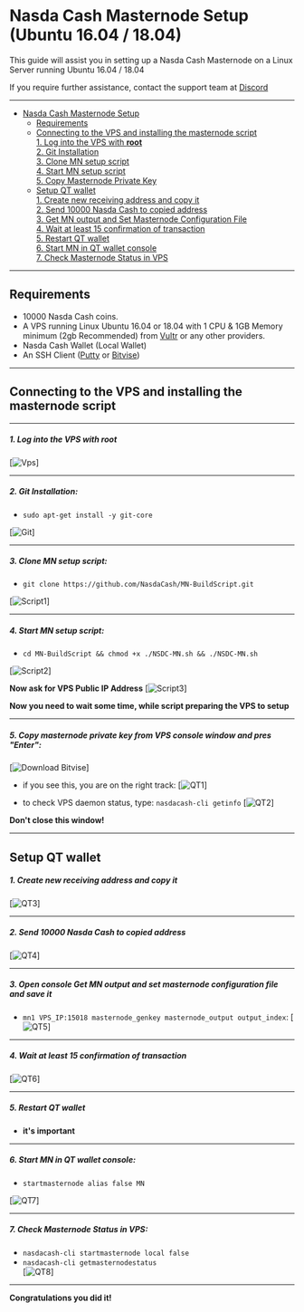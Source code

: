 # Nasda Cash Masternode Setup (Ubuntu 16.04 / 18.04)
This guide will assist you in setting up a Nasda Cash Masternode on a Linux Server running Ubuntu 16.04 / 18.04

If you require further assistance, contact the support team at <a href="https://discord.gg/XXMFuG8" target="_blank">Discord</a>
***
- [Nasda Cash Masternode Setup](#nasda-cash-masternode-setup)  
  	* [Requirements](#requirements) 
  * [Connecting to the VPS and installing the masternode script](#Connecting-to-the-VPS-and-installing-the-masternode-script)  
         [1. Log into the VPS with **root**](#1-log-into-the-vps-with-root)  
         [2. Git Installation](#2-git-installation)  
         [3. Clone MN setup script](#3-clone-mn-setup-script)  
         [4. Start MN setup script](#4-start-mn-setup-script)  
         [5. Copy Masternode Private Key](#5-copy-masternode-private-key-from-vps-console-window-and-pres-enter)
  * [Setup QT wallet](#setup-qt-wallet)  
         [1. Create new receiving address and copy it](#1-create-new-receiving-address-and-copy-it)  
	 [2. Send 10000 Nasda Cash to copied address](#2-send-10000-nasda-cash-to-copied-address)  
	 [3. Get MN output and Set Masternode Configuration File](#3-open-console-get-mn-output-and-set-masternode-configuration-file-and-save-it)  
	 [4. Wait at least 15 confirmation of transaction](#4-wait-at-least-15-confirmation-of-transaction)  
         [5. Restart QT wallet](#5-restart-qt-wallet)  
         [6. Start MN in QT wallet console](#6-start-mn-in-qt-wallet-console)  
	 [7. Check Masternode Status in VPS](#7-check-masternode-status-in-vps)  

***
## Requirements
- 10000 Nasda Cash coins.
- A VPS running Linux Ubuntu 16.04 or 18.04 with 1 CPU & 1GB Memory minimum (2gb Recommended) from [Vultr](https://www.vultr.com/?ref=8622028) or any other providers.
- Nasda Cash Wallet (Local Wallet)
- An SSH Client (<a href="https://www.putty.org/" target="_blank">Putty</a> or <a href="https://dl.bitvise.com/BvSshClient-Inst.exe" target="_blank">Bitvise</a>)

***
## Connecting to the VPS and installing the masternode script
***
##### 1. Log into the VPS with **root**  
[![Vps](https://raw.githubusercontent.com/NasdaCash/MN-BuildScript/master/assets/1.png)]
***
##### 2. Git Installation:  
- ```sudo apt-get install -y git-core```  

[![Git](https://raw.githubusercontent.com/NasdaCash/MN-BuildScript/master/assets/2.png)]
***
##### 3. Clone MN setup script: 
- ```git clone https://github.com/NasdaCash/MN-BuildScript.git```  

[![Script1](https://raw.githubusercontent.com/NasdaCash/MN-BuildScript/master/assets/3.png)] 
***
##### 4. Start MN setup script: 
- ```cd MN-BuildScript && chmod +x ./NSDC-MN.sh && ./NSDC-MN.sh```  
   
[![Script2](https://raw.githubusercontent.com/NasdaCash/MN-BuildScript/master/assets/4.png)]  

**Now ask for VPS Public IP Address** 
[![Script3](https://raw.githubusercontent.com/NasdaCash/MN-BuildScript/master/assets/5.png)]

**Now you need to wait some time, while script preparing the VPS to setup**  
***
##### 5. Copy masternode private key from VPS console window and pres "Enter":
[![Download Bitvise](https://raw.githubusercontent.com/NasdaCash/MN-BuildScript/master/assets/6.png)] 

- if you see this, you are on the right track:
[![QT1](https://raw.githubusercontent.com/NasdaCash/MN-BuildScript/master/assets/7.png)]

- to check VPS daemon status, type: ```nasdacash-cli getinfo```
[![QT2](https://raw.githubusercontent.com/NasdaCash/MN-BuildScript/master/assets/8.png)]

**Don't close this window!** 
***		

## Setup QT wallet
##### 1. Create new receiving address and copy it
[![QT3](https://raw.githubusercontent.com/NasdaCash/MN-BuildScript/master/assets/9.png)] 

***
##### 2. Send 10000 Nasda Cash to copied address
[![QT4](https://raw.githubusercontent.com/NasdaCash/MN-BuildScript/master/assets/10.png)]
***
##### 3. Open console Get MN output and set masternode configuration file and save it
- ```mn1 VPS_IP:15018 masternode_genkey masternode_output output_index```:
[![QT5](https://raw.githubusercontent.com/NasdaCash/MN-BuildScript/master/assets/11.png)]
***
##### 4. Wait at least 15 confirmation of transaction
[![QT6](https://raw.githubusercontent.com/NasdaCash/MN-BuildScript/master/assets/12.png)]
***
##### 5. Restart QT wallet  
- **it's important**
***
##### 6. Start MN in QT wallet console:
- ```startmasternode alias false MN```

[![QT7](https://raw.githubusercontent.com/NasdaCash/MN-BuildScript/master/assets/13.png)]
***
##### 7. Check Masternode Status in VPS:
- ```nasdacash-cli startmasternode local false``` 
- ```nasdacash-cli getmasternodestatus```  
[![QT8](https://raw.githubusercontent.com/NasdaCash/MN-BuildScript/master/assets/14.png)]  
***
**Сongratulations you did it!**
